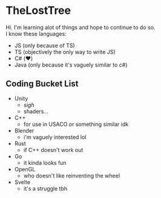 # TheLostTree

Hi. I'm learning alot of things and hope to continue to do so.
<br>
I know these languages: <br>
- JS (only because of TS)
- TS (objectively the only way to write JS)
- C# (:heart:)
- Java (only because it's vaguely similar to c#)

## Coding Bucket List
- Unity 
    - *sigh*
    - shaders...
- C++
    - for use in USACO or something similar idk
- Blender
    - i'm vaguely interested lol
- Rust
    - if C++ doesn't work out
- Go
    - it kinda looks fun
- OpenGL
    - who doesn't like reinventing the wheel
- Svelte
    - it's a struggle tbh
